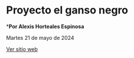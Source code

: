 # Proyecto el ganso negro
***Por Alexis Horteales Espinosa**

Martes 21 de mayo de 2024

<a href="https://alex-hort.github.io/ganso_negro/"
target="_blank">Ver sitio web</a>
